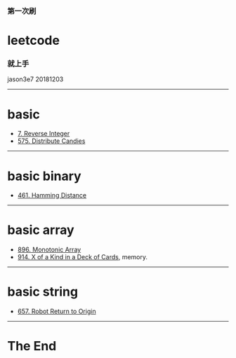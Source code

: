### 第一次刷 
# leetcode 
### 就上手

jason3e7 20181203

---

# basic 
* [7. Reverse Integer](https://leetcode.com/problems/reverse-integer/)
* [575. Distribute Candies](https://leetcode.com/problems/distribute-candies/)

---

# basic binary
* [461. Hamming Distance](https://leetcode.com/problems/hamming-distance/)

---

# basic array
* [896. Monotonic Array](https://leetcode.com/problems/monotonic-array/)
* [914. X of a Kind in a Deck of Cards](https://leetcode.com/problems/x-of-a-kind-in-a-deck-of-cards/), memory.

---

# basic string
* [657. Robot Return to Origin](https://leetcode.com/problems/robot-return-to-origin/)

---

# The End
